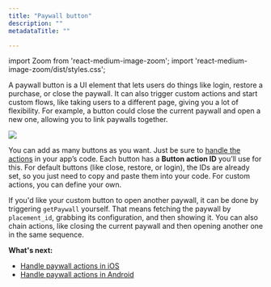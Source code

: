 ```yaml
---
title: "Paywall button"
description: ""
metadataTitle: ""

---
```


<!--- paywall-buttons.md ---> 

import Zoom from 'react-medium-image-zoom';
import 'react-medium-image-zoom/dist/styles.css';

A paywall button is a UI element that lets users do things like login, restore a purchase, or close the paywall. It can also trigger custom actions and start custom flows, like taking users to a different page, giving you a lot of flexibility. For example, a button could close the current paywall and open a new one, allowing you to link paywalls together.

<Zoom>
  <img src={require('./img/paywall_button.webp').default}
  style={{
    border: '1px solid #727272', /* border width and color */
    width: '700px', /* image width */
    display: 'block', /* for alignment */
    margin: '0 auto' /* center alignment */
  }}
/>
</Zoom>

You can add as many buttons as you want. Just be sure to [handle the actions](/docs/handling-pb-paywall-events) in your app’s code. Each button has a **Button action ID** you’ll use for this. For default buttons (like close, restore, or login), the IDs are already set, so you just need to copy and paste them into your code. For custom actions, you can define your own.

If you'd like your custom button to open another paywall, it can be done by triggering `getPaywall` yourself. That means fetching the paywall by `placement_id`, grabbing its configuration, and then showing it. You can also chain actions, like closing the current paywall and then opening another one in the same sequence.

**What's next:**

- [Handle paywall actions in iOS](ios-handling-events#actions) 
- [Handle paywall actions in Android](android-handling-events#actions) 

